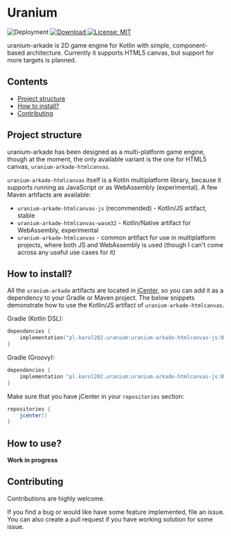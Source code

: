 # Uranium

![Deployment](
https://github.com/karol-202/uranium-arkade/workflows/Deployment/badge.svg
)
[ ![Download](https://api.bintray.com/packages/karol202/uranium/uranium-arkade-htmlcanvas/images/download.svg) ](
https://bintray.com/karol202/uranium/uranium-arkade-htmlcanvas/_latestVersion
)
[ ![License: MIT](https://img.shields.io/badge/License-MIT-yellow.svg) ](
https://opensource.org/licenses/MIT
)

uranium-arkade is 2D game engine for Kotlin with simple, component-based architecture.
Currently it supports HTML5 canvas, but support for more targets is planned.

## Contents
- [Project structure](#project-structure)
- [How to install?](#how-to-install)
- [Contributing](#contributing)

## Project structure

uranium-arkade has been designed as a multi-platform game engine, though at the moment,
the only available variant is the one for HTML5 canvas, `uranium-arkade-htmlcanvas`.

`uranium-arkade-htmlcanvas` itself is a Kotlin multiplatform library, because it supports
running as JavaScript or as WebAssembly (experimental). A few Maven artifacts are available:
- `uranium-arkade-htmlcanvas-js` (recommended) - Kotlin/JS artifact, stable
- `uranium-arkade-htmlcanvas-wasm32` - Kotlin/Native artifact for WebAssembly, experimental
- `uranium-arkade-htmlcanvas` - common artifact for use in multiplatform projects,
where both JS and WebAssembly is used (though I can't come across any useful use cases for it)

## How to install?

All the `uranium-arkade` artifacts are located in [jCenter](https://bintray.com/karol202/uranium/uranium-arkade-canvas),
so you can add it as a dependency to your Gradle or Maven project.
The below snippets demonstrate how to use the Kotlin/JS artifact of `uranium-arkade-htmlcanvas`.

Gradle (Kotlin DSL):
```kotlin
dependencies {
    implementation("pl.karol202.uranium:uranium-arkade-htmlcanvas-js:0.2")
}
```

Gradle (Groovy):
```groovy
dependencies {
    implementation "pl.karol202.uranium:uranium-arkade-htmlcanvas-js:0.2"
}
```

Make sure that you have jCenter in your `repositories` section:
```groovy
repositories {
    jcenter()
}
```

## How to use?

**Work in progress**

## Contributing

Contributions are highly welcome.

If you find a bug or would like have some feature implemented, file an issue.
You can also create a pull request if you have working solution for some issue.
